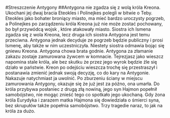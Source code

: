 #Streszczenie Antygony
##Antygona nie zgadza  się z  wolą króla Kreona. Ukochani jej dwaj bracia Eteokles i Polinejkes polegli w bitwie o Teby. Eteokles jako bohater broniący miasto, ma mieć bardzo uroczysty pogrzeb, a Polinejkes po zarządzeniu króla Kreona już nie może zostać pochowany, bo był przywódcą wojsk , które atakowały miasto. Siostra ich Ismena zgadza się z wola Kreona, lecz druga ich siostra Antygona jest temu przeciwna.
Antygona jednak decyduje ze pogrzeb będzie publiczny i prosi Ismenę, aby także w nim uczestniczyła. Niestety siostra odmawia  bojąc się gniewu Kreona. Antygona chowa brata godnie.
Antygona za złamanie zakazu zostaje zamurowana żywcem w komnacie. Tejrezjasz jako wieszcz napomina stale króla, ale bez skutku że przez jego wyrok będzie źle się działo w państwie. Kreon po odejściu wieszcza  trochę się przestraszył i postanawia zmienić jednak swoją decyzję, co do kary na Antygonie. Nakazuje natychmiast ja uwolnić.
Po zburzeniu ściany w miejscu zamurowania Antygony, okazuje się że już jest za późno, ona umarła. Do króla przybywa posłaniec z drugą złą nowiną, jego syn Hajmon popełnił samobójstwo, nie mogąc znieść tego co spotkało jego ukochaną. Gdy żona króla Eurydyka i zarazem matka Hajmona się dowiedziała o śmierci syna, bez skrupułów także popełnia samobójstwo. Trzy tragedie naraz, to jak na króla za dużo.
